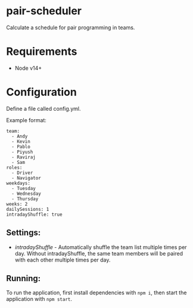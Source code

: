 # pair-scheduler

Calculate a schedule for pair programming in teams.

# Requirements

- Node v14+

# Configuration

Define a file called config.yml.

Example format:

```
team:
  - Andy
  - Kevin
  - Pablo
  - Piyush
  - Raviraj
  - Sam
roles:
  - Driver
  - Navigator
weekdays:
  - Tuesday
  - Wednesday
  - Thursday
weeks: 2
dailySessions: 1
intradayShuffle: true
```

## Settings:

- _intradayShuffle_ - Automatically shuffle the team list multiple times per day. Without intradayShuffle, the same team members will be paired with each other multiple times per day.


## Running: 

To run the application, first install dependencies with `npm i`, then start the application with `npm start`. 